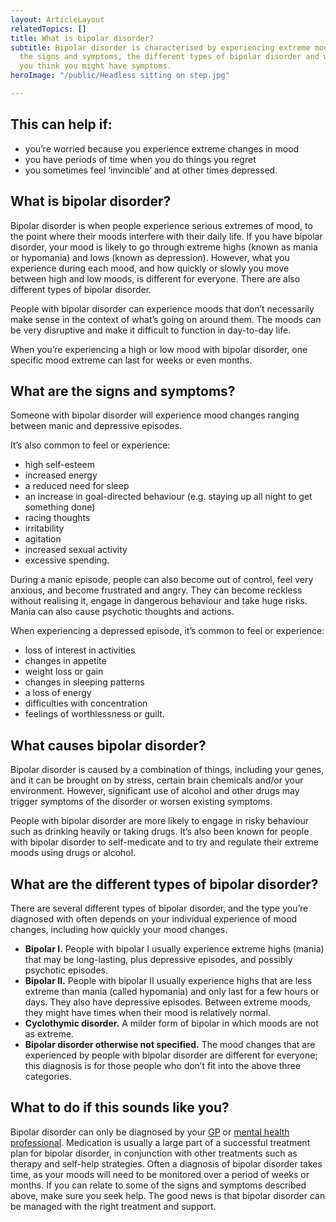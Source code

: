 ```yaml
---
layout: ArticleLayout
relatedTopics: []
title: What is bipolar disorder?
subtitle: Bipolar disorder is characterised by experiencing extreme moods. Learn about
  the signs and symptoms, the different types of bipolar disorder and what to do if
  you think you might have symptoms.
heroImage: "/public/Headless sitting on step.jpg"

---
```

## **This can help if:**

* you’re worried because you experience extreme changes in mood
* you have periods of time when you do things you regret
* you sometimes feel ‘invincible’ and at other times depressed.

## What is bipolar disorder?

Bipolar disorder is when people experience serious extremes of mood, to the point where their moods interfere with their daily life. If you have bipolar disorder, your mood is likely to go through extreme highs (known as mania or hypomania) and lows (known as depression). However, what you experience during each mood, and how quickly or slowly you move between high and low moods, is different for everyone. There are also different types of bipolar disorder.

People with bipolar disorder can experience moods that don’t necessarily make sense in the context of what’s going on around them. The moods can be very disruptive and make it difficult to function in day-to-day life.

When you’re experiencing a high or low mood with bipolar disorder, one specific mood extreme can last for weeks or even months.

## What are the signs and symptoms?

Someone with bipolar disorder will experience mood changes ranging between manic and depressive episodes.

It’s also common to feel or experience:

* high self-esteem
* increased energy
* a reduced need for sleep
* an increase in goal-directed behaviour (e.g. staying up all night to get something done)
* racing thoughts
* irritability
* agitation
* increased sexual activity
* excessive spending.

During a manic episode, people can also become out of control, feel very anxious, and become frustrated and angry. They can become reckless without realising it, engage in dangerous behaviour and take huge risks. Mania can also cause psychotic thoughts and actions.

When experiencing a depressed episode, it’s common to feel or experience:

* loss of interest in activities
* changes in appetite
* weight loss or gain
* changes in sleeping patterns
* a loss of energy
* difficulties with concentration
* feelings of worthlessness or guilt.

## What causes bipolar disorder?

Bipolar disorder is caused by a combination of things, including your genes, and it can be brought on by stress, certain brain chemicals and/or your environment. However, significant use of alcohol and other drugs may trigger symptoms of the disorder or worsen existing symptoms.

People with bipolar disorder are more likely to engage in risky behaviour such as drinking heavily or taking drugs. It’s also been known for people with bipolar disorder to self-medicate and to try and regulate their extreme moods using drugs or alcohol.

## What are the different types of bipolar disorder?

There are several different types of bipolar disorder, and the type you’re diagnosed with often depends on your individual experience of mood changes, including how quickly your mood changes.

* **Bipolar I.** People with bipolar I usually experience extreme highs (mania) that may be long-lasting, plus depressive episodes, and possibly psychotic episodes.
* **Bipolar II.** People with bipolar II usually experience highs that are less extreme than mania (called hypomania) and only last for a few hours or days. They also have depressive episodes. Between extreme moods, they might have times when their mood is relatively normal.
* **Cyclothymic disorder.** A milder form of bipolar in which moods are not as extreme.
* **Bipolar disorder otherwise not specified.** The mood changes that are experienced by people with bipolar disorder are different for everyone; this diagnosis is for those people who don’t fit into the above three categories.

## What to do if this sounds like you?

Bipolar disorder can only be diagnosed by your [GP](https://au.reachout.com/articles/gps) or [mental health professional](https://au.reachout.com/articles/what-are-mental-health-professionals). Medication is usually a large part of a successful treatment plan for bipolar disorder, in conjunction with other treatments such as therapy and self-help strategies. Often a diagnosis of bipolar disorder takes time, as your moods will need to be monitored over a period of weeks or months. If you can relate to some of the signs and symptoms described above, make sure you seek help. The good news is that bipolar disorder can be managed with the right treatment and support.